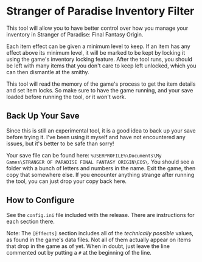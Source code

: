 # Stranger of Paradise Inventory Filter

This tool will allow you to have better control over how you manage your inventory in Stranger of Paradise: Final Fantasy Origin.

Each item effect can be given a minimum level to keep. If an item has any effect above its minimum level, it will be marked to be kept by locking it using the game's inventory locking feature. After the tool runs, you should be left with many items that you don't care to keep left unlocked, which you can then dismantle at the smithy.

This tool will read the memory of the game's process to get the item details and set item locks. So make sure to have the game running, and your save loaded before running the tool, or it won't work.

## Back Up Your Save

Since this is still an experimental tool, it is a good idea to back up your save before trying it. I've been using it myself and have not encountered any issues, but it's better to be safe than sorry!

Your save file can be found here: `%USERPROFILE%\Documents\My Games\STRANGER OF PARADISE FINAL FANTASY ORIGIN\EOS\`. You should see a folder with a bunch of letters and numbers in the name. Exit the game, then copy that somewhere else. If you encounter anything strange after running the tool, you can just drop your copy back here.

## How to Configure

See the `config.ini` file included with the release. There are instructions for each section there.

Note: The `[Effects]` section includes all of the *technically possible* values, as found in the game's data files. Not all of them actually appear on items that drop in the game as of yet. When in doubt, just leave the line commented out by putting a `#` at the beginning of the line.
